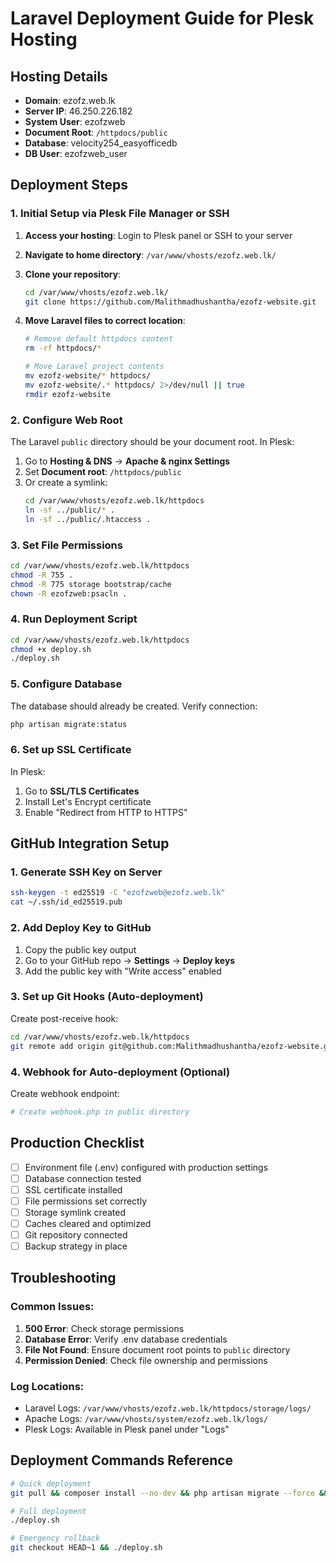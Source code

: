 # Laravel Deployment Guide for Plesk Hosting

## Hosting Details
- **Domain**: ezofz.web.lk
- **Server IP**: 46.250.226.182
- **System User**: ezofzweb
- **Document Root**: `/httpdocs/public`
- **Database**: velocity254_easyofficedb
- **DB User**: ezofzweb_user

## Deployment Steps

### 1. Initial Setup via Plesk File Manager or SSH

1. **Access your hosting**: Login to Plesk panel or SSH to your server
2. **Navigate to home directory**: `/var/www/vhosts/ezofz.web.lk/`
3. **Clone your repository**:
   ```bash
   cd /var/www/vhosts/ezofz.web.lk/
   git clone https://github.com/Malithmadhushantha/ezofz-website.git
   ```

4. **Move Laravel files to correct location**:
   ```bash
   # Remove default httpdocs content
   rm -rf httpdocs/*
   
   # Move Laravel project contents
   mv ezofz-website/* httpdocs/
   mv ezofz-website/.* httpdocs/ 2>/dev/null || true
   rmdir ezofz-website
   ```

### 2. Configure Web Root

The Laravel `public` directory should be your document root. In Plesk:

1. Go to **Hosting & DNS** → **Apache & nginx Settings**
2. Set **Document root**: `/httpdocs/public`
3. Or create a symlink:
   ```bash
   cd /var/www/vhosts/ezofz.web.lk/httpdocs
   ln -sf ../public/* .
   ln -sf ../public/.htaccess .
   ```

### 3. Set File Permissions

```bash
cd /var/www/vhosts/ezofz.web.lk/httpdocs
chmod -R 755 .
chmod -R 775 storage bootstrap/cache
chown -R ezofzweb:psacln .
```

### 4. Run Deployment Script

```bash
cd /var/www/vhosts/ezofz.web.lk/httpdocs
chmod +x deploy.sh
./deploy.sh
```

### 5. Configure Database

The database should already be created. Verify connection:
```bash
php artisan migrate:status
```

### 6. Set up SSL Certificate

In Plesk:
1. Go to **SSL/TLS Certificates**
2. Install Let's Encrypt certificate
3. Enable "Redirect from HTTP to HTTPS"

## GitHub Integration Setup

### 1. Generate SSH Key on Server

```bash
ssh-keygen -t ed25519 -C "ezofzweb@ezofz.web.lk"
cat ~/.ssh/id_ed25519.pub
```

### 2. Add Deploy Key to GitHub

1. Copy the public key output
2. Go to your GitHub repo → **Settings** → **Deploy keys**
3. Add the public key with "Write access" enabled

### 3. Set up Git Hooks (Auto-deployment)

Create post-receive hook:
```bash
cd /var/www/vhosts/ezofz.web.lk/httpdocs
git remote add origin git@github.com:Malithmadhushantha/ezofz-website.git
```

### 4. Webhook for Auto-deployment (Optional)

Create webhook endpoint:
```bash
# Create webhook.php in public directory
```

## Production Checklist

- [ ] Environment file (.env) configured with production settings
- [ ] Database connection tested
- [ ] SSL certificate installed
- [ ] File permissions set correctly
- [ ] Storage symlink created
- [ ] Caches cleared and optimized
- [ ] Git repository connected
- [ ] Backup strategy in place

## Troubleshooting

### Common Issues:

1. **500 Error**: Check storage permissions
2. **Database Error**: Verify .env database credentials
3. **File Not Found**: Ensure document root points to `public` directory
4. **Permission Denied**: Check file ownership and permissions

### Log Locations:

- Laravel Logs: `/var/www/vhosts/ezofz.web.lk/httpdocs/storage/logs/`
- Apache Logs: `/var/www/vhosts/system/ezofz.web.lk/logs/`
- Plesk Logs: Available in Plesk panel under "Logs"

## Deployment Commands Reference

```bash
# Quick deployment
git pull && composer install --no-dev && php artisan migrate --force && php artisan cache:clear

# Full deployment
./deploy.sh

# Emergency rollback
git checkout HEAD~1 && ./deploy.sh
```
